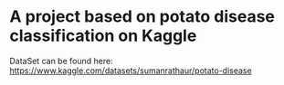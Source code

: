 # A project based on potato disease classification on Kaggle
DataSet can be found here: https://www.kaggle.com/datasets/sumanrathaur/potato-disease